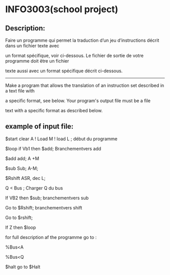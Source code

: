 INFO3003(school project)
========================

Description:
------------

Faire un programme qui permet la traduction d’un jeu d’instructions décrit dans un fichier texte avec 

un format spécifique, voir ci-dessous. Le fichier de sortie de votre programme doit être un fichier 

texte aussi avec un format spécifique décrit ci-dessous.

**********************************************************************************************

Make a program that allows the translation of an instruction set described in a text file with

a specific format, see below. Your program's output file must be a file

text with a specific format as described below.


example of input file:
---------------------
$start clear A ! Load M ! load L ; début du programme 

$loop if Vb1 then $add; Branchementvers add 

$add add;  A +M 

$sub Sub; A-M;

$Rshift ASR, dec L; 

Q < Bus ; Charger Q du bus

If VB2 then $sub; branchementvers sub 

Go to $Rshift; branchementvers shift

Go to $rshift;

If Z then $loop 

for full description af the programme go to : 

%Bus<A

%Bus<Q

$halt go to $Halt
